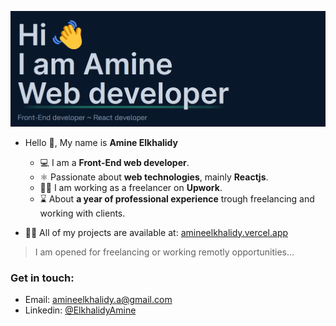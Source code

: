 ![Welcoming image from my portfolio](./introduction.png)   

- Hello 👋, My name is **Amine Elkhalidy**
  - ‍💻 I am a **Front-End web developer**.
  - ⚛️ Passionate about **web technologies**, mainly **Reactjs**.
  - 👨‍💻 I am working as a freelancer on **Upwork**.
  - ⌛ About **a year of professional experience** trough freelancing and working with clients.
 
 - 👨‍💻 All of my projects are available at: [amineelkhalidy.vercel.app](https://amineelkhalidy.vercel.app)   

> I am opened for freelancing or working remotly opportunities...   

### Get in touch:   
- Email: amineelkhalidy.a@gmail.com
- Linkedin: [@ElkhalidyAmine](https://www.linkedin.com/in/amine-elkhalidy/)




   

   




